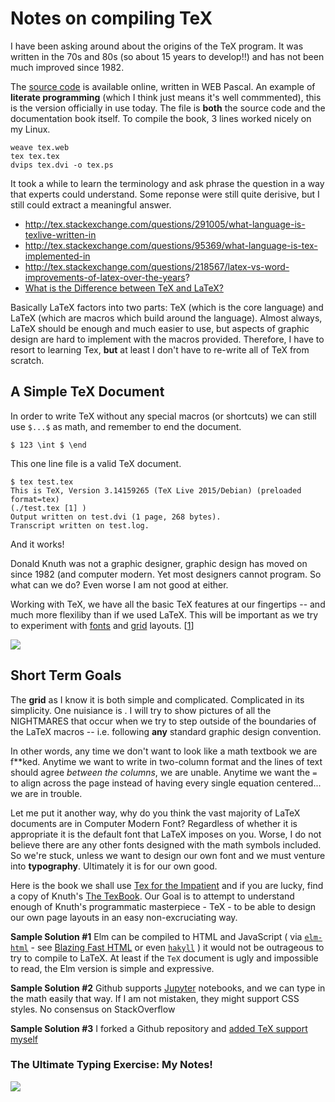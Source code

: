 # Notes on compiling TeX

I have been asking around about the origins of the TeX program.  It was written in the 70s and 80s (so about 15 years to develop!!)
and has not been much improved since 1982.  

The [source code](http://tug.org/texlive/devsrc/Build/source/texk/web2c/tex.web) is available online, written in WEB Pascal.
An example of **literate programming** (which I think just means it's well commmented), this is the version officially in use today.
The file is **both** the source code and the documentation book itself.  To compile the book, 3 lines worked nicely on my Linux.

    weave tex.web
    tex tex.tex
    dvips tex.dvi -o tex.ps
  
  It took a while to learn the terminology and ask phrase the question in a way that experts could understand.
  Some reponse were still quite derisive, but I still could extract a meaningful answer.
  
  * http://tex.stackexchange.com/questions/291005/what-language-is-texlive-written-in
  * http://tex.stackexchange.com/questions/95369/what-language-is-tex-implemented-in
  * http://tex.stackexchange.com/questions/218567/latex-vs-word-improvements-of-latex-over-the-years?
  * [What is the Difference between TeX and LaTeX?](http://tex.stackexchange.com/questions/49/what-is-the-difference-between-tex-and-latex)
  
Basically LaTeX factors into two parts:  TeX (which is the core language) and LaTeX (which are macros which build around the language).
  Almost always, LaTeX should be enough and much easier to use, but aspects of graphic design are hard to implement with the 
  macros provided.  Therefore, I have to resort to learning Tex, **but** at least I don't have to re-write all of TeX from scratch.
  
## A Simple TeX Document

In order to write TeX without any special macros (or shortcuts) we can still use `$...$` as math, and remember to end the document.

    $ 123 \int $ \end
    
This one line file is a valid TeX document.  

    $ tex test.tex
    This is TeX, Version 3.14159265 (TeX Live 2015/Debian) (preloaded format=tex) 
    (./test.tex [1] )
    Output written on test.dvi (1 page, 268 bytes).
    Transcript written on test.log.

And it works! 

Donald Knuth was not a graphic designer, graphic design has moved on since 1982 (and computer modern.  Yet
most designers cannot program.  So what can we do?  Even worse I am not good at either.

Working with TeX, we have all the basic TeX features at our fingertips -- and much more flexiliby than if we used LaTeX.
This will be important as we try to experiment with [fonts](http://www.thinkingwithtype.com/) and [grid](http://www.thinkingwithtype.com/contents/grid/) layouts. 
[[1](http://tex.stackexchange.com/questions/1418/grid-system-in-latex)]

![](http://i.imgur.com/vxlpSbx.png)

## Short Term Goals

The **grid** as I know it is both simple and complicated.  Complicated in its simplicity.  One nuisiance is .  I will try to show pictures of all the NIGHTMARES that occur when we try to step outside of the boundaries of the LaTeX macros -- i.e. following **any** standard graphic design convention.

In other words, any time we don't want to look like a math textbook we are f**ked.  Anytime we want to write in two-column format and the lines of text should agree *between the columns*, we are unable.  Anytime we want the `=` to align across the page instead of having every single equation centered... we are in trouble.

Let me put it another way, why do you think the vast majority of LaTeX documents are in Computer Modern Font?  Regardless of whether it is appropriate it is the default font that LaTeX imposes on you.  Worse, I do not believe there are any other fonts designed with the math symbols included.  So we're stuck, unless we want to design our own font and we must venture into **typography**.  Ultimately it is for our own good. 

Here is the book we shall use [Tex for the Impatient](http://ctan.uniminuto.edu/info/impatient/book.pdf) and if you are lucky, find a copy of Knuth's [The TexBook](https://www.ctan.org/pkg/texbook?lang=en).  Our Goal is to attempt to understand enough of Knuth's programmatic masterpiece - TeX - to be able to design our own page layouts in an easy non-excruciating way.

**Sample Solution #1** Elm can be compiled to HTML and JavaScript ( via [`elm-html`](http://package.elm-lang.org/packages/evancz/elm-html/4.0.2/) - see [Blazing Fast HTML](http://elm-lang.org/blog/blazing-fast-html) or even [`hakyll`](https://jaspervdj.be/hakyll/) ) it would not be outrageous to try to compile to LaTeX.  At least if the `TeX` document is ugly and impossible to read, the Elm version is simple and expressive.  

**Sample Solution #2** Github supports [Jupyter](https://github.com/blog/1995-github-jupyter-notebooks-3) notebooks, and we can type in the math easily that way.  If I am not mistaken, they might support CSS styles.  No consensus on StackOverflow

**Sample Solution #3** I forked a Github repository and [added TeX support myself](https://github.com/MonsieurCactus/gummi)

### The Ultimate Typing Exercise:  My Notes!

![](http://i.imgur.com/QE8GUGz.jpg)
